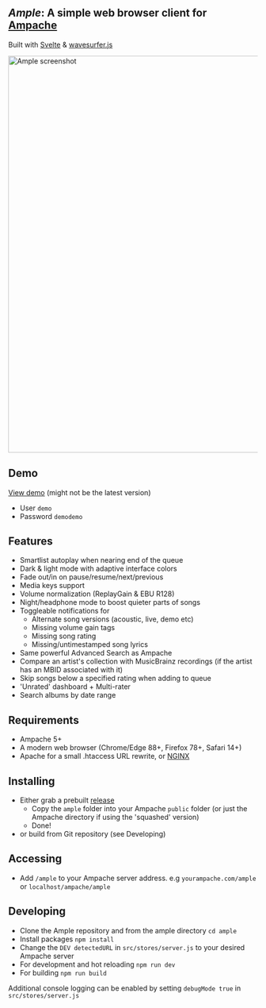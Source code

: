 ## *Ample*: A simple web browser client for [Ampache](https://ampache.org/) 
Built with [Svelte](https://svelte.dev/) & [wavesurfer.js](https://github.com/katspaugh/wavesurfer.js)

<img src="https://user-images.githubusercontent.com/5735900/210019624-4e60d4b4-624c-42bb-ab45-1c3d244e66a6.jpg" width=800 alt="Ample screenshot" />

## Demo
[View demo](https://demo.ampache.dev/ample/) (might not be the latest version)
- User ```demo``` 
- Password ```demodemo```

## Features
- Smartlist autoplay when nearing end of the queue
- Dark & light mode with adaptive interface colors
- Fade out/in on pause/resume/next/previous
- Media keys support
- Volume normalization (ReplayGain & EBU R128)
- Night/headphone mode to boost quieter parts of songs
- Toggleable notifications for
  - Alternate song versions (acoustic, live, demo etc)
  - Missing volume gain tags
  - Missing song rating
  - Missing/untimestamped song lyrics
- Same powerful Advanced Search as Ampache
- Compare an artist's collection with MusicBrainz recordings (if the artist has an MBID associated with it)
- Skip songs below a specified rating when adding to queue
- 'Unrated' dashboard + Multi-rater
- Search albums by date range

## Requirements
- Ampache 5+
- A modern web browser (Chrome/Edge 88+, Firefox 78+, Safari 14+)
- Apache for a small .htaccess URL rewrite, or [NGINX](https://github.com/mitchray/ample/wiki/NGINX-rewrite)

## Installing
- Either grab a prebuilt [release](https://github.com/mitchray/ample/releases)
  - Copy the ```ample``` folder into your Ampache ```public``` folder (or just the Ampache directory if using the 'squashed' version)
  - Done!
- or build from Git repository (see Developing)

## Accessing
- Add ```/ample``` to your Ampache server address. e.g ```yourampache.com/ample``` or ```localhost/ampache/ample```

## Developing
- Clone the Ample repository and from the ample directory ```cd ample```
- Install packages ```npm install```
- Change the ```DEV detectedURL``` in ```src/stores/server.js``` to your desired Ampache server
- For development and hot reloading ```npm run dev```
- For building ```npm run build```

Additional console logging can be enabled by setting ```debugMode true``` in ```src/stores/server.js```

